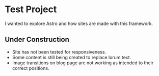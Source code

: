 # Test Project

I wanted to explore Astro and how sites are made with this framework.

## Under Construction

- Site has not been tested for responsiveness.
- Some content is still being created to replace lorum text.
- Image transitions on blog page are not working as intended to their correct positions.
